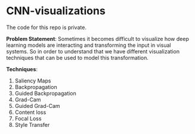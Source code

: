 # CNN-visualizations

The code for this repo is private.

**Problem Statement**: Sometimes it becomes difficult to visualize how deep learning models are interacting and transforming the input in visual systems. So in order to understand that we have different visualization techniques that can be used to model this transformation.

**Techniques**:
1. Saliency Maps
2. Backpropagation
3. Guided Backpropagation
4. Grad-Cam
5. Guided Grad-Cam
6. Content loss
7. Focal Loss
8. Style Transfer
   
